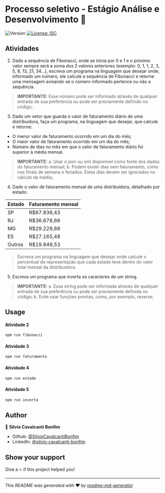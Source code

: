 # Processo seletivo - Estágio Análise e Desenvolvimento 👋
![Version](https://img.shields.io/badge/version-1.0.0-blue.svg?cacheSeconds=2592000)
[![License: ISC](https://img.shields.io/badge/License-ISC-yellow.svg)](#)

## Atividades

2. Dado a sequência de Fibonacci, onde se inicia por 0 e 1 e o próximo valor sempre será a soma dos 2 valores anteriores (exemplo: 0, 1, 1, 2, 3, 5, 8, 13, 21, 34...), escreva um programa na linguagem que desejar onde, informado um número, ele calcule a sequência de Fibonacci e retorne uma mensagem avisando se o número informado pertence ou não a sequência.

> **IMPORTANTE:**
> Esse número pode ser informado através de qualquer entrada de sua preferência ou pode ser previamente definido no código;



3. Dado um vetor que guarda o valor de faturamento diário de uma distribuidora, faça um programa, na linguagem que desejar, que calcule e retorne:
  - O menor valor de faturamento ocorrido em um dia do mês;
  - O maior valor de faturamento ocorrido em um dia do mês;
  - Número de dias no mês em que o valor de faturamento diário foi superior à média mensal.

> **IMPORTANTE:**
> a. Usar o json ou xml disponível como fonte dos dados do faturamento mensal;
> b. Podem existir dias sem faturamento, como nos finais de semana e feriados. Estes dias devem ser ignorados no cálculo da média;


4. Dado o valor de faturamento mensal de uma distribuidora, detalhado por estado:

| Estado | Faturamento mensal |
| ------ | ------ |
| SP | R$67.836,43 |
| RJ | R$36.678,66 |
| MG | R$29.229,88 |
| ES | R$27.165,48 |
| Outros | R$19.849,53 |

> Escreva um programa na linguagem que desejar onde calcule o percentual de representação que cada estado teve dentro do valor total mensal da distribuidora.
 
5. Escreva um programa que inverta os caracteres de um string.

> **IMPORTANTE:**
> a. Essa string pode ser informada através de qualquer entrada de sua preferência ou pode ser previamente definida no código;
> b. Evite usar funções prontas, como, por exemplo, reverse;

## Usage

#### Atividade 2
```sh
npm run fibonacci
```

#### Atividade 3
```sh
npm run faturamento
```

#### Atividade 4
```sh
npm run estado
```

#### Atividade 5
```sh
npm run inverta
```

## Author

👤 **Silvio Cavalcanti Bonfim**

* Github: [@SilvioCavalcantiBonfim](https://github.com/SilvioCavalcantiBonfim)
* LinkedIn: [@silvio-cavalcanti-bonfim](https://linkedin.com/in/silvio-cavalcanti-bonfim)

## Show your support

Give a ⭐️ if this project helped you!


***
_This README was generated with ❤️ by [readme-md-generator](https://github.com/kefranabg/readme-md-generator)_